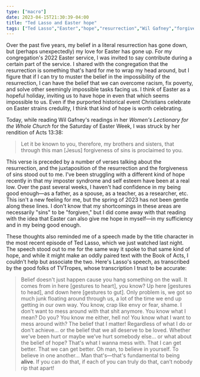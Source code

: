 ```yaml
---
type: ["macro"]
date: 2023-04-15T21:30:39-04:00
title: "Ted Lasso and Easter hope"
tags: ["Ted Lasso","Easter","hope","resurrection","Wil Gafney","forgiveness"]
---
```

Over the past five years, my belief in a literal resurrection has gone down, but (perhaps unexpectedly) my love for Easter has gone up. For my congregation's 2022 Easter service, I was invited to say contribute during a certain part of the service. I shared with the congregation that the resurrection is something that's hard for me to wrap my head around, but I figure that if I can try to muster the belief in the impossibility of the resurrection, I can have the belief that we can overcome racism, fix poverty, and solve other seemingly impossible tasks facing us. I think of Easter as a hopeful holiday, inviting us to have hope in even that which seems impossible to us. Even if the purported historical event Christians celebrate on Easter strains credulity, I think that kind of hope is worth celebrating.

Today, while reading Wil Gafney's readings in her *Women's Lectionary for the Whole Church* for the Saturday of Easter Week, I was struck by her rendition of Acts 13:38:

> Let it be known to you, therefore, my brothers and sisters, that through this man [Jesus] forgiveness of sins is proclaimed to you. 

This verse is preceded by a number of verses talking about the resurrection, and the juxtaposition of the resurrection and the forgiveness of sins stood out to me. I've been struggling with a different kind of hope recently in that my imposter syndrome and self esteem have been at a real low. Over the past several weeks, I haven't had confidence in my being good enough—as a father, as a spouse, as a teacher, as a researcher, etc. This isn't a new feeling for me, but the spring of 2023 has not been gentle along these lines. I don't know that my shortcomings in these areas are necessarily "sins" to be "forgiven," but I did come away with that reading with the idea that Easter can also give me hope in myself—in my sufficiency and in my being good enough.

These thoughts also reminded me of a speech made by the title character in the most recent episode of Ted Lasso, which we just watched last night. The speech stood out to me for the same way it spoke to that same kind of hope, and while it might make an oddly paired text with the Book of Acts, I couldn't help but associate the two. Here's Lasso's speech, as transcribed by the good folks of TVTropes, whose transcription I trust to be accurate: 

> Belief doesn't just happen cause you hang something on the wall. It comes from in here [gestures to heart], you know? Up here [gestures to head], and down here [gestures to gut]. Only problem is, we got so much junk floating around through us, a lot of the time we end up getting in our own way. You know, crap like envy or fear, shame. I don't want to mess around with that shit anymore. You know what I mean? Do you? You know me either, hell no! You know what I want to mess around with? The belief that I matter! Regardless of what I do or don't achieve… or the belief that we all deserve to be loved. Whether we've been hurt or maybe we’ve hurt somebody else… or what about the belief of hope? That's what I wanna mess with. That I can get better. That we can get better. Oh man, to believe in yourself. To believe in one another… Man that's—that's fundamental to being **alive**. If you can do that, if each of you can truly do that, can’t nobody rip that apart!
